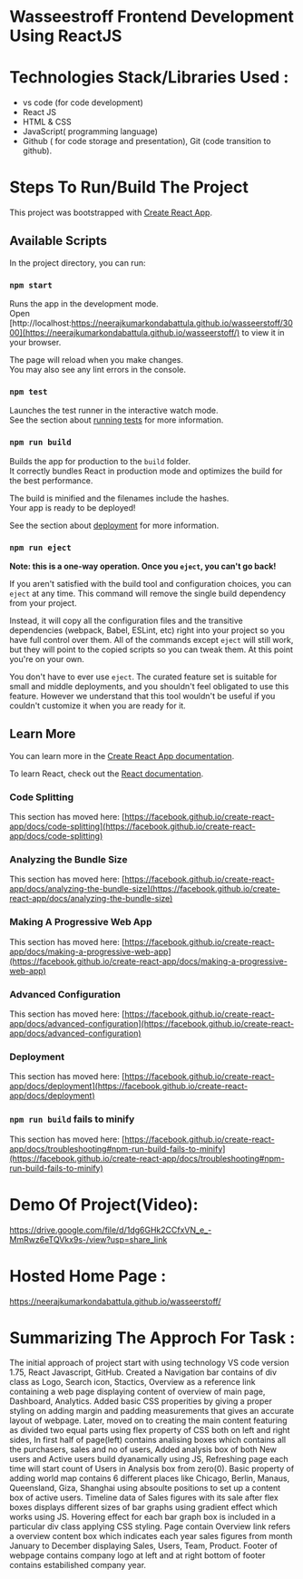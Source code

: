 # Wasseestroff Frontend Development Using ReactJS

# Technologies Stack/Libraries Used :
- vs code (for code development)
- React JS
- HTML & CSS
- JavaScript( programming language)
- Github ( for code storage and presentation), Git (code transition to github).

# Steps To Run/Build The Project

This project was bootstrapped with [Create React App](https://github.com/facebook/create-react-app).

## Available Scripts

In the project directory, you can run:

### `npm start`

Runs the app in the development mode.\
Open [http://localhost:https://neerajkumarkondabattula.github.io/wasseerstoff/3000](https://neerajkumarkondabattula.github.io/wasseerstoff/) to view it in your browser.

The page will reload when you make changes.\
You may also see any lint errors in the console.

### `npm test`

Launches the test runner in the interactive watch mode.\
See the section about [running tests](https://facebook.github.io/create-react-app/docs/running-tests) for more information.

### `npm run build`

Builds the app for production to the `build` folder.\
It correctly bundles React in production mode and optimizes the build for the best performance.

The build is minified and the filenames include the hashes.\
Your app is ready to be deployed!

See the section about [deployment](https://facebook.github.io/create-react-app/docs/deployment) for more information.

### `npm run eject`

**Note: this is a one-way operation. Once you `eject`, you can't go back!**

If you aren't satisfied with the build tool and configuration choices, you can `eject` at any time. This command will remove the single build dependency from your project.

Instead, it will copy all the configuration files and the transitive dependencies (webpack, Babel, ESLint, etc) right into your project so you have full control over them. All of the commands except `eject` will still work, but they will point to the copied scripts so you can tweak them. At this point you're on your own.

You don't have to ever use `eject`. The curated feature set is suitable for small and middle deployments, and you shouldn't feel obligated to use this feature. However we understand that this tool wouldn't be useful if you couldn't customize it when you are ready for it.

## Learn More

You can learn more in the [Create React App documentation](https://facebook.github.io/create-react-app/docs/getting-started).

To learn React, check out the [React documentation](https://reactjs.org/).

### Code Splitting

This section has moved here: [https://facebook.github.io/create-react-app/docs/code-splitting](https://facebook.github.io/create-react-app/docs/code-splitting)

### Analyzing the Bundle Size

This section has moved here: [https://facebook.github.io/create-react-app/docs/analyzing-the-bundle-size](https://facebook.github.io/create-react-app/docs/analyzing-the-bundle-size)

### Making A Progressive Web App

This section has moved here: [https://facebook.github.io/create-react-app/docs/making-a-progressive-web-app](https://facebook.github.io/create-react-app/docs/making-a-progressive-web-app)

### Advanced Configuration

This section has moved here: [https://facebook.github.io/create-react-app/docs/advanced-configuration](https://facebook.github.io/create-react-app/docs/advanced-configuration)

### Deployment

This section has moved here: [https://facebook.github.io/create-react-app/docs/deployment](https://facebook.github.io/create-react-app/docs/deployment)

### `npm run build` fails to minify

This section has moved here: [https://facebook.github.io/create-react-app/docs/troubleshooting#npm-run-build-fails-to-minify](https://facebook.github.io/create-react-app/docs/troubleshooting#npm-run-build-fails-to-minify)

# Demo Of Project(Video):
https://drive.google.com/file/d/1dg6GHk2CCfxVN_e_-MmRwz6eTQVkx9s-/view?usp=share_link

# Hosted Home Page :
https://neerajkumarkondabattula.github.io/wasseerstoff/

# Summarizing The Approch For Task :
The initial approach of project start with using technology VS code version 1.75, React Javascript, GitHub. Created a Navigation bar contains of div class as Logo, Search icon, Stactics, Overview as a reference link containing a web page displaying content of overview of main page, Dashboard, Analytics. Added basic CSS properities by giving a proper styling on adding margin and padding measurements that gives an accurate layout of webpage. Later, moved on to creating the main content featuring as divided two equal parts using flex property of CSS both on left and right sides, In first half of page(left) contains analising boxes which contains all the purchasers, sales and no of users, Added analysis box of both New users and Active users build dyanamically using JS, Refreshing page each time will start count of Users in Analysis box from zero(0). Basic property of adding world map contains 6 different places like Chicago, Berlin, Manaus, Queensland, Giza, Shanghai using absoulte positions to set up a content box of active users. Timeline data of Sales figures with its sale after flex boxes displays different sizes of bar graphs using gradient effect which works using JS. Hovering effect for each bar graph box is included in a particular div class applying CSS styling. Page contain Overview link refers a overview content box which indicates each year sales figures from month January to December displaying Sales, Users, Team, Product. Footer of webpage contains company logo at left and at right bottom of footer contains estabilished company year.

